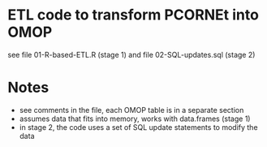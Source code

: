 # ETL code to transform PCORNEt into OMOP 

see file 01-R-based-ETL.R (stage 1) and file 02-SQL-updates.sql (stage 2)


# Notes
- see comments in the file, each OMOP table is in a separate section
- assumes data that fits into memory, works with data.frames (stage 1)
- in stage 2, the code uses a set of SQL update statements to modify the data 
